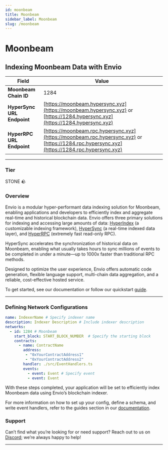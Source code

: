 ```yaml
---
id: moonbeam
title: Moonbeam
sidebar_label: Moonbeam
slug: /moonbeam
---
```


# Moonbeam

## Indexing Moonbeam Data with Envio

| **Field**                     | **Value**                                                                                          |
|-------------------------------|----------------------------------------------------------------------------------------------------|
| **Moonbeam Chain ID**     | 1284                                                                                            |
| **HyperSync URL Endpoint**    | [https://moonbeam.hypersync.xyz](https://moonbeam.hypersync.xyz) or [https://1284.hypersync.xyz](https://1284.hypersync.xyz) |
| **HyperRPC URL Endpoint**     | [https://moonbeam.rpc.hypersync.xyz](https://moonbeam.rpc.hypersync.xyz) or [https://1284.rpc.hypersync.xyz](https://1284.rpc.hypersync.xyz) |

---

### Tier

STONE 🪨

### Overview

Envio is a modular hyper-performant data indexing solution for Moonbeam, enabling applications and developers to efficiently index and aggregate real-time and historical blockchain data. Envio offers three primary solutions for indexing and accessing large amounts of data: [HyperIndex](/docs/HyperIndex/overview) (a customizable indexing framework), [HyperSync](/docs/HyperSync/overview) (a real-time indexed data layer), and [HyperRPC](/docs/HyperSync/overview-hyperrpc) (extremely fast read-only RPC).

HyperSync accelerates the synchronization of historical data on Moonbeam, enabling what usually takes hours to sync millions of events to be completed in under a minute—up to 1000x faster than traditional RPC methods.

Designed to optimize the user experience, Envio offers automatic code generation, flexible language support, multi-chain data aggregation, and a reliable, cost-effective hosted service.

To get started, see our documentation or follow our quickstart [guide](/docs/HyperIndex/contract-import).

---

### Defining Network Configurations

```yaml
name: IndexerName # Specify indexer name
description: Indexer Description # Include indexer description
networks:
  - id: 1284 # Moonbeam  
    start_block: START_BLOCK_NUMBER  # Specify the starting block
    contracts:
      - name: ContractName
        address:
         - "0xYourContractAddress1"
         - "0xYourContractAddress2"
        handler: ./src/EventHandlers.ts
        events:
          - event: Event # Specify event
          - event: Event
```

With these steps completed, your application will be set to efficiently index Moonbeam data using Envio’s blockchain indexer.

For more information on how to set up your config, define a schema, and write event handlers, refer to the guides section in our [documentation](/docs/HyperIndex/configuration-file).

### Support

Can’t find what you’re looking for or need support? Reach out to us on [Discord](https://discord.com/invite/Q9qt8gZ2fX); we’re always happy to help!

---
